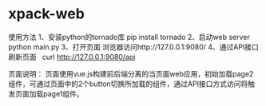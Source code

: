 # xpack-web

使用方法
1、安装python的tornado库
   pip install tornado
2、启动web server
   python main.py
3、打开页面
   浏览器访问http://127.0.0.1:9080/
4、通过API接口刷新页面
   curl http://127.0.0.1:9080/api

页面说明：
页面使用vue.js构建前后端分离的当页面web应用，初始加载page2组件，可通过页面中的2个button切换所加载的组件，通过API接口方式访问将触发页面加载page1组件。
